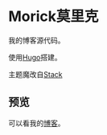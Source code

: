 # Morick莫里克

我的博客源代码。

使用[Hugo](https://gohugo.io/)搭建。

主题魔改自[Stack](https://github.com/CaiJimmy/hugo-theme-stack)

## 预览

可以看我的[博客](https://www.morick66.com/)。
